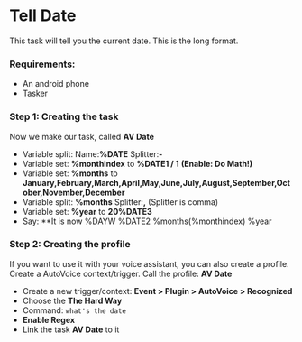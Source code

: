 # Tell Date
This task will tell you the current date. This is the long format.

### Requirements:
- An android phone
- Tasker

### Step 1: Creating the task
Now we make our task, called **AV Date**
- Variable split: Name:**%DATE** Splitter:**-**
- Variable set: **%monthindex** to **%DATE1 / 1** **(Enable: Do Math!)**
- Variable set: **%months** to **January,February,March,April,May,June,July,August,September,October,November,December**
- Variable split: **%months** Splitter:**,** (Splitter is comma)
- Variable set: **%year** to **20%DATE3**
- Say: **It is now %DAYW %DATE2 %months(%monthindex) %year
  
### Step 2: Creating the profile
If you want to use it with your voice assistant, you can also create a profile. Create a AutoVoice context/trigger.
Call the profile: **AV Date**
- Create a new trigger/context: **Event > Plugin > AutoVoice > Recognized**
- Choose the **The Hard Way**
- Command: ```what's the date```
- **Enable Regex**
- Link the task **AV Date** to it
